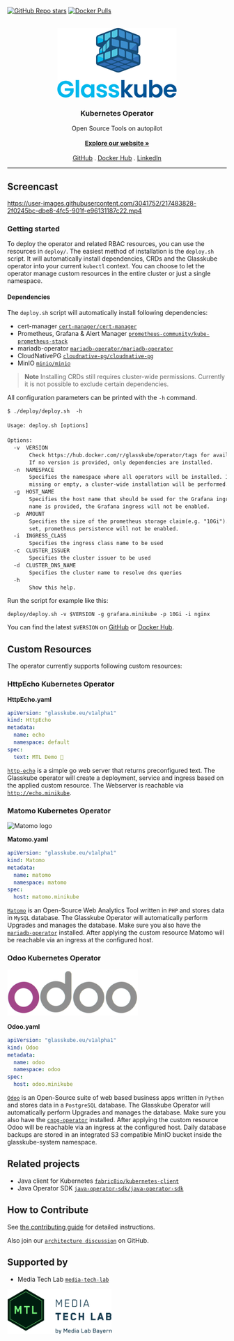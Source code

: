 [![GitHub Repo stars](https://img.shields.io/github/stars/glasskube/operator)](https://github.com/glasskube/operator)
[![Docker Pulls](https://img.shields.io/docker/pulls/glasskube/operator)](https://hub.docker.com/r/glasskube/operator)

<br>
<div align="center">
  <a href="https://glasskube.eu/">
    <img src="https://raw.githubusercontent.com/glasskube/.github/main/images/glasskube-logo.png" alt="Glasskube Logo" height="160">
  </a>

<h3 align="center">Kubernetes Operator</h3>

  <p align="center">
    Open Source Tools on autopilot
    <br><br>
    <a href="https://glasskube.eu/"><strong>Explore our website »</strong></a>
    <br>
    <br>
    <a href="https://github.com/glasskube" target="_blank">GitHub</a>
    .
    <a href="https://hub.docker.com/u/glasskube" target="_blank">Docker Hub</a>
    .
    <a href="https://www.linkedin.com/company/glasskube/" target="_blank">LinkedIn</a>
  </p>
</div>

<hr>

## Screencast

https://user-images.githubusercontent.com/3041752/217483828-2f0245bc-dbe8-4fc5-901f-e96131187c22.mp4

### Getting started

To deploy the operator and related RBAC resources, you can use the resources in `deploy/`.
The easiest method of installation is the `deploy.sh` script.
It will automatically install dependencies, CRDs and the Glasskube operator into your current `kubectl` context.
You can choose to let the operator manage custom resources in the entire cluster or just a single namespace.

#### Dependencies

The `deploy.sh` script will automatically install following dependencies:

- cert-manager [`cert-manager/cert-manager`](https://github.com/cert-manager/cert-manager)
- Prometheus, Grafana & Alert
  Manager [`prometheus-community/kube-prometheus-stack`](https://github.com/prometheus-community/helm-charts/blob/main/charts/kube-prometheus-stack/README.md)
- mariadb-operator [`mariadb-operator/mariadb-operator`](https://github.com/mariadb-operator/mariadb-operator)
- CloudNativePG [`cloudnative-pg/cloudnative-pg`](https://github.com/cloudnative-pg/cloudnative-pg)
- MinIO [`minio/minio`](https://github.com/minio/minio/tree/master/helm/minio)

> **Note**
> Installing CRDs still requires cluster-wide permissions.
> Currently it is not possible to exclude certain dependencies.


All configuration parameters can be printed with the `-h` command.

```txt
$ ./deploy/deploy.sh  -h

Usage: deploy.sh [options]

Options:
  -v  VERSION
       Check https://hub.docker.com/r/glasskube/operator/tags for available versions.
       If no version is provided, only dependencies are installed.
  -n  NAMESPACE
       Specifies the namespace where all operators will be installed. If NAMESPACE is
       missing or empty, a cluster-wide installation will be performed.
  -g  HOST_NAME
       Specifies the host name that should be used for the Grafana ingress. If no host
       name is provided, the Grafana ingress will not be enabled.
  -p  AMOUNT
       Specifies the size of the prometheus storage claim(e.g. "10Gi"). If no value is
       set, prometheus persistence will not be enabled.
  -i  INGRESS_CLASS
       Specifies the ingress class name to be used
  -c  CLUSTER_ISSUER
       Specifies the cluster issuer to be used
  -d  CLUSTER_DNS_NAME
       Specifies the cluster name to resolve dns queries
  -h
       Show this help.
````

Run the script for example like this:

```shell
deploy/deploy.sh -v $VERSION -g grafana.minikube -p 10Gi -i nginx
```

You can find the latest `$VERSION` on [GitHub](https://github.com/glasskube/operator/tags)
or [Docker Hub](https://hub.docker.com/r/glasskube/operator/tags).

## Custom Resources

The operator currently supports following custom resources:

### HttpEcho Kubernetes Operator

**HttpEcho.yaml**

```yaml
apiVersion: "glasskube.eu/v1alpha1"
kind: HttpEcho
metadata:
  name: echo
  namespace: default
spec:
  text: MTL Demo 🧊
```

[`http-echo`](https://github.com/hashicorp/http-echo) is a simple go web server that returns preconfigured text.
The Glasskube operator will create a deployment, service and ingress based on the applied custom resource.
The Webserver is reachable via [`http://echo.minikube`](http://echo.minikube).

### Matomo Kubernetes Operator

<img width="300px" src="https://matomo.org/wp-content/themes/website-child/assets/img/media/matomo.png" alt="Matomo logo"></img>

**Matomo.yaml**

```yaml
apiVersion: "glasskube.eu/v1alpha1"
kind: Matomo
metadata:
  name: matomo
  namespace: matomo
spec:
  host: matomo.minikube
```

[`Matomo`](https://github.com/matomo-org/matomo) is an Open-Source Web Analytics Tool written in `PHP` and stores data
in `MySQL` database. The Glasskube Operator will automatically perform Upgrades and manages the database.
Make sure you also have the [`mariadb-operator`](https://github.com/mariadb-operator/mariadb-operator) installed.
After applying the custom resource Matomo will be reachable via an ingress at the configured host.

### Odoo Kubernetes Operator

<img width="300px" src="https://raw.githubusercontent.com/odoo/documentation/16.0/static/img/odoo_logo.png" alt="Odoo logo"></img>

**Odoo.yaml**

```yaml
apiVersion: "glasskube.eu/v1alpha1"
kind: Odoo
metadata:
  name: odoo
  namespace: odoo
spec:
  host: odoo.minikube
```

[`Odoo`](https://github.com/odoo/odoo) is an Open-Source suite of web based business apps written in `Python` and stores
data in a `PostgreSQL` database. The Glasskube Operator will automatically perform Upgrades and manages the database.
Make sure you also have the [`cnpg-operator`](https://github.com/cloudnative-pg/cloudnative-pg) installed.
After applying the custom resource Odoo will be reachable via an ingress at the configured host.
Daily database backups are stored in an integrated S3 compatible MinIO bucket inside the glasskube-system namespace.

## Related projects

- Java client for Kubernetes [`fabric8io/kubernetes-client`](https://github.com/fabric8io/kubernetes-client)
- Java Operator SDK [`java-operator-sdk/java-operator-sdk`](https://github.com/java-operator-sdk/java-operator-sdk)

## How to Contribute

See [the contributing guide](CONTRIBUTING.md) for detailed instructions.

Also join our [`architecture discussion`](https://github.com/glasskube/operator/discussions/4) on GitHub.

## Supported by

- Media Tech Lab [`media-tech-lab`](https://github.com/media-tech-lab)

<a href="https://www.media-lab.de/en/programs/media-tech-lab">
    <img src="https://raw.githubusercontent.com/media-tech-lab/.github/main/assets/mtl-powered-by.png" width="240" title="Media Tech Lab powered by logo">
</a>
